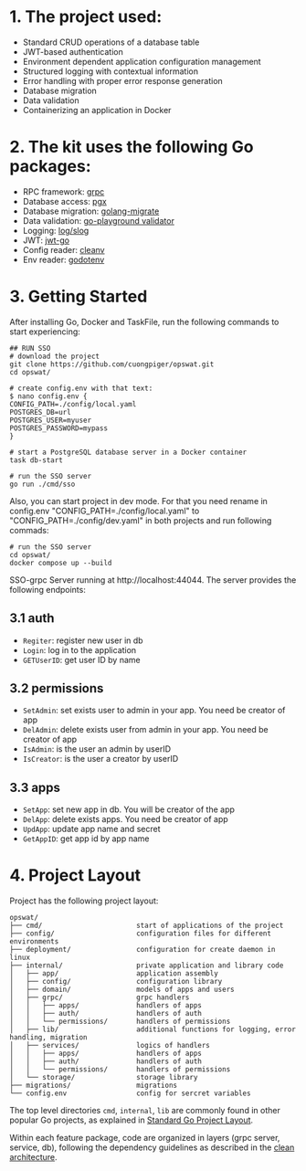 # 1. The project used:

* Standard CRUD operations of a database table
* JWT-based authentication
* Environment dependent application configuration management
* Structured logging with contextual information
* Error handling with proper error response generation
* Database migration
* Data validation
* Containerizing an application in Docker

# 2. The kit uses the following Go packages:

* RPC framework: [grpc](google.golang.org/grpc)
* Database access: [pgx](https://github.com/jackc/pgx)
* Database migration: [golang-migrate](https://github.com/golang-migrate/migrate)
* Data validation: [go-playground validator](https://github.com/go-playground/validator)
* Logging: [log/slog](https://pkg.go.dev/golang.org/x/exp/slog)
* JWT: [jwt-go](https://github.com/dgrijalva/jwt-go)
* Config reader: [cleanv](github.com/ilyakaznacheev/cleanenv)
* Env reader: [godotenv](github.com/joho/godotenv)

# 3. Getting Started

After installing Go, Docker and TaskFile, run the following commands to start experiencing:

```shell
## RUN SSO
# download the project
git clone https://github.com/cuongpiger/opswat.git
cd opswat/

# create config.env with that text:
$ nano config.env {
CONFIG_PATH=./config/local.yaml
POSTGRES_DB=url
POSTGRES_USER=myuser
POSTGRES_PASSWORD=mypass
}

# start a PostgreSQL database server in a Docker container
task db-start

# run the SSO server
go run ./cmd/sso
```

Also, you can start project in dev mode. For that you need rename in config.env
"CONFIG_PATH=./config/local.yaml" to "CONFIG_PATH=./config/dev.yaml" in both projects
and run following commads:

```shell
# run the SSO server
cd opswat/
docker compose up --build
```

SSO-grpc Server running at http://localhost:44044. The server provides the following endpoints:

## 3.1 auth

* `Regiter`: register new user in db
* `Login`: log in to the application
* `GETUserID`: get user ID by name

## 3.2 permissions

* `SetAdmin`: set exists user to admin in your app. You need be creator of app
* `DelAdmin`: delete exists user from admin in your app. You need be creator of app
* `IsAdmin`: is the user an admin by userID
* `IsCreator`: is the user a creator by userID

## 3.3 apps

* `SetApp`: set new app in db. You will be creator of the app
* `DelApp`: delete exists apps. You need be creator of app
* `UpdApp`: update app name and secret
* `GetAppID`: get app id by app name

# 4. Project Layout

Project has the following project layout:

```
opswat/
├── cmd/                       start of applications of the project
├── config/                    configuration files for different environments
├── deployment/                configuration for create daemon in linux
├── internal/                  private application and library code
│   ├── app/                   application assembly
│   ├── config/                configuration library
│   ├── domain/                models of apps and users
│   ├── grpc/                  grpc handlers
│   │   ├── apps/              handlers of apps
│   │   ├── auth/              handlers of auth
│   │   └── permissions/       handlers of permissions
│   ├── lib/                   additional functions for logging, error handling, migration
│   ├── services/              logics of handlers
│   │   ├── apps/              handlers of apps
│   │   ├── auth/              handlers of auth
│   │   └── permissions/       handlers of permissions
│   └── storage/               storage library
├── migrations/                migrations
└── config.env                 config for sercret variables
```

The top level directories `cmd`, `internal`, `lib` are commonly found in other popular Go projects, as explained in
[Standard Go Project Layout](https://github.com/golang-standards/project-layout).

Within each feature package, code are organized in layers (grpc server, service, db), following the dependency
guidelines
as described in the [clean architecture](https://blog.cleancoder.com/uncle-bob/2012/08/13/the-clean-architecture.html).
